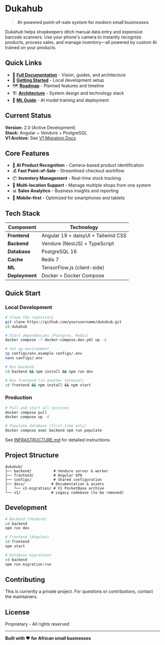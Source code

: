 # Dukahub

> **AI-powered point-of-sale system for modern small businesses**

Dukahub helps shopkeepers ditch manual data entry and expensive barcode scanners. Use your phone's camera to instantly recognize products, process sales, and manage inventory—all powered by custom AI trained on your products.

## Quick Links

- 📖 **[Full Documentation](./docs/README.md)** - Vision, guides, and architecture
- 🚀 **[Getting Started](./ENVIRONMENT_SETUP.md)** - Local development setup
- 🗺️ **[Roadmap](./ROADMAP.md)** - Planned features and timeline
- 🏗️ **[Architecture](./ARCHITECTURE.md)** - System design and technology stack
- 🤖 **[ML Guide](./ML_GUIDE.md)** - AI model training and deployment

## Current Status

**Version:** 2.0 (Active Development)  
**Stack:** Angular + Vendure + PostgreSQL  
**V1 Archive:** See [V1 Migration Docs](./docs/v1-migration/MIGRATION_SUMMARY.md)

## Core Features

- 🎯 **AI Product Recognition** - Camera-based product identification
- 💰 **Fast Point-of-Sale** - Streamlined checkout workflow
- 📦 **Inventory Management** - Real-time stock tracking
- 🏪 **Multi-location Support** - Manage multiple shops from one system
- 📊 **Sales Analytics** - Business insights and reporting
- 📱 **Mobile-first** - Optimized for smartphones and tablets

## Tech Stack

| Component      | Technology                          |
| -------------- | ----------------------------------- |
| **Frontend**   | Angular 19 + daisyUI + Tailwind CSS |
| **Backend**    | Vendure (NestJS) + TypeScript       |
| **Database**   | PostgreSQL 16                       |
| **Cache**      | Redis 7                             |
| **ML**         | TensorFlow.js (client-side)         |
| **Deployment** | Docker + Docker Compose             |

## Quick Start

### Local Development
```bash
# Clone the repository
git clone https://github.com/yourusername/dukahub.git
cd dukahub

# Start dependencies (Postgres, Redis)
docker compose -f docker-compose.dev.yml up -d

# Set up environment
cp configs/env.example configs/.env
nano configs/.env

# Run backend
cd backend && npm install && npm run dev

# Run frontend (in another terminal)
cd frontend && npm install && npm start
```

### Production
```bash
# Pull and start all services
docker compose pull
docker compose up -d

# Populate database (first-time only)
docker compose exec backend npm run populate
```

See [INFRASTRUCTURE.md](./INFRASTRUCTURE.md) for detailed instructions.

## Project Structure

```
dukahub/
├── backend/          # Vendure server & worker
├── frontend/         # Angular SPA
├── configs/          # Shared configuration
├── docs/            # Documentation & assets
│   └── v1-migration/ # V1 PocketBase archive
└── v1/              # Legacy codebase (to be removed)
```

## Development

```bash
# Backend (Vendure)
cd backend
npm run dev

# Frontend (Angular)
cd frontend
npm start

# Database migrations
cd backend
npm run migration:run
```

## Contributing

This is currently a private project. For questions or contributions, contact the maintainers.

## License

Proprietary - All rights reserved

---

**Built with ❤️ for African small businesses**
